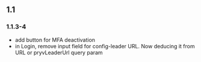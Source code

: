 
## 1.1

### 1.1.3-4

- add button for MFA deactivation
- in Login, remove input field for config-leader URL. Now deducing it from URL or pryvLeaderUrl query param
